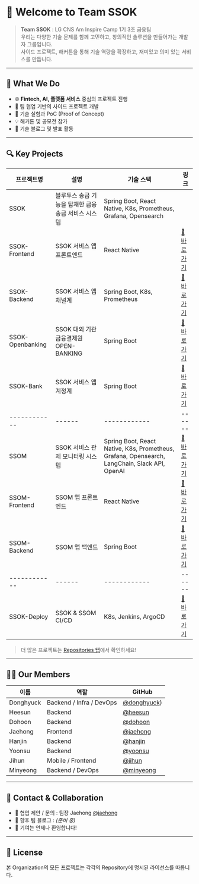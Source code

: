 # 👋 Welcome to Team SSOK

> **Team SSOK** : LG CNS Am Inspire Camp 1기 3조 금융팀<br>
> 우리는 다양한 기술 문제를 함께 고민하고, 창의적인 솔루션을 만들어가는 개발자 그룹입니다.  
> 사이드 프로젝트, 해커톤을 통해 기술 역량을 확장하고, 재미있고 의미 있는 서비스를 만듭니다.

---

## 🚀 What We Do

- 🌐 **Fintech, AI, 플랫폼 서비스** 중심의 프로젝트 진행
- 🤝 팀 협업 기반의 사이드 프로젝트 개발
- 🧪 기술 실험과 PoC (Proof of Concept)
- 💡 해커톤 및 공모전 참가
- 📢 기술 블로그 및 발표 활동

---

## 🔍 Key Projects

| 프로젝트명 | 설명 | 기술 스택 | 링크 |
|------------|------|------------|------|
| SSOK | 블루투스 송금 기능을 탑재한 금융 송금 서비스 시스템 | Spring Boot, React Native, K8s, Prometheus, Grafana, Opensearch |  |
| SSOK-Frontend | SSOK 서비스 앱 프론트엔드 | React Native | [🔗 바로가기](https://github.com/Team-SSOK/ssok-frontend) |
| SSOK-Backend | SSOK 서비스 앱 채널계| Spring Boot, K8s, Prometheus | [🔗 바로가기](https://github.com/Team-SSOK/ssok-backend) |
| SSOK-Openbanking | SSOK 대외 기관 금융결제원 OPEN-BANKING | Spring Boot | [🔗 바로가기](https://github.com/Team-SSOK/ssok-openbanking) |
| SSOK-Bank | SSOK 서비스 앱 계정계 | Spring Boot | [🔗 바로가기](https://github.com/Team-SSOK/ssok-bank) |
|------------|------|------------|------|
| SSOM | SSOK 서비스 관제 모니터링 시스템 | Spring Boot, React Native, K8s, Prometheus, Grafana, Opensearch, LangChain, Slack API, OpenAI | [🔗 바로가기](https://github.com/Team-SSOK/AI-Incident-Responder) |
| SSOM-Frontend | SSOM 앱 프론트엔드 | React Native | [🔗 바로가기](https://github.com/Team-SSOK/ssom-frontend) |
| SSOM-Backend | SSOM 앱 백엔드 | Spring Boot | [🔗 바로가기](https://github.com/Team-SSOK/ssom-backend) |
|------------|------|------------|------|
| SSOK-Deploy | SSOK & SSOM CI/CD | K8s, Jenkins, ArgoCD | [🔗 바로가기](https://github.com/Team-SSOK/ssok-deploy) |

> 더 많은 프로젝트는 [Repositories 탭](https://github.com/Team-SSOK?tab=repositories)에서 확인하세요!

---

## 🧑‍💻 Our Members

| 이름 | 역할 | GitHub |
|------|------|--------|
| Donghyuck | Backend / Infra / DevOps | [@donghyuck](https://github.com/dhku)) |
| Heesun | Backend | [@heesun](https://github.com/xecond) |
| Dohoon | Backend | [@dohoon](https://github.com/isasgp) |
| Jaehong | Frontend | [@jaehong](https://github.com/qkrwoghd04) |
| Hanjin | Backend | [@hanjin](https://github.com/hanzyn09) |
| Yoonsu | Backend | [@yoonsu](https://github.com/yunsu1231231) |
| Jihun | Mobile / Frontend | [@jihun](https://github.com/cjh-19) |
| Minyeong | Backend / DevOps | [@minyeong](https://github.com/95hyun) |

---

## 🤝 Contact & Collaboration

- 💌 협업 제안 / 문의 : 팀장 Jaehong [@jaehong](https://github.com/qkrwoghd04)
- 📢 향후 팀 블로그 : _(준비 중)_
- 🙌 기여는 언제나 환영합니다!

---

## 📜 License

본 Organization의 모든 프로젝트는 각각의 Repository에 명시된 라이선스를 따릅니다.

